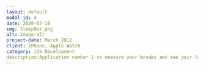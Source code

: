 ```yaml
---
layout: default
modal-id: 4
date: 2020-07-19
img: SleepBot.png
alt: image-alt
project-date: March 2012
client: iPhone, Apple Watch
category: iOS Development
description:Application number 1 to measure your breaks and see your long-term trends in your workouts!
---
```

